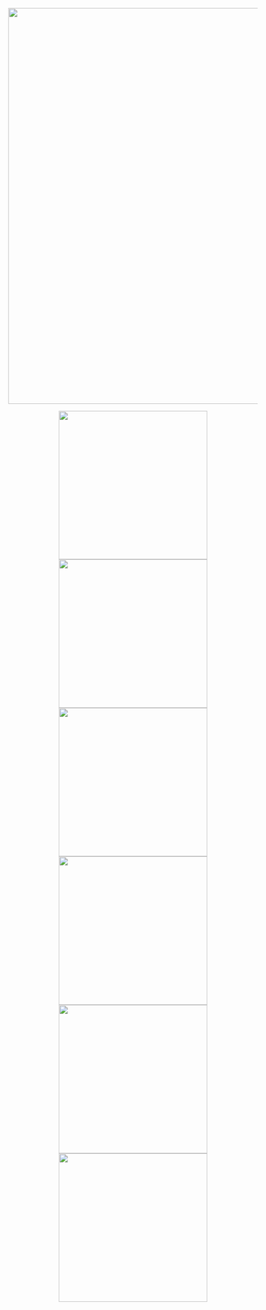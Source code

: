 <p align="center">
  <a href="https://elie.deletang.dev/">
    <img src="https://elie.deletang.dev/tron2.jpg" width="800">
  </a>
</p>

<!-- Première ligne de 3 cartes -->
<div align="center">
  <a href="https://github.com/tetelie/jeu_devinette">
    <img src="https://github-readme-stats.vercel.app/api/pin/?username=tetelie&repo=jeu_devinette&theme=tokyonight" width="300">
  </a>
  <a href="https://github.com/tetelie/jeu_devinette">
    <img src="https://github-readme-stats.vercel.app/api/pin/?username=tetelie&repo=jeu_devinette&theme=tokyonight" width="300">
  </a>
  <a href="https://github.com/tetelie/jeu_devinette">
    <img src="https://github-readme-stats.vercel.app/api/pin/?username=tetelie&repo=jeu_devinette&theme=tokyonight" width="300">
  </a>
</div>

<!-- Deuxième ligne de 3 cartes -->
<div align="center">
  <a href="https://github.com/tetelie/jeu_devinette">
    <img src="https://github-readme-stats.vercel.app/api/pin/?username=tetelie&repo=jeu_devinette&theme=tokyonight" width="300">
  </a>
  <a href="https://github.com/tetelie/jeu_devinette">
    <img src="https://github-readme-stats.vercel.app/api/pin/?username=tetelie&repo=jeu_devinette&theme=tokyonight" width="300">
  </a>
  <a href="https://github.com/tetelie/jeu_devinette">
    <img src="https://github-readme-stats.vercel.app/api/pin/?username=tetelie&repo=jeu_devinette&theme=tokyonight" width="300">
  </a>
</div>

